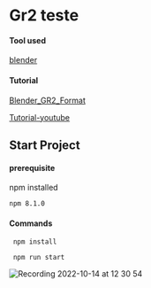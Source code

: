 # Gr2 teste

#### Tool used
[blender](https://www.blender.org/)

#### Tutorial

[Blender_GR2_Format](https://github.com/Virtual-Brain/Blender_GR2_Format)

[Tutorial-youtube](https://www.youtube.com/watch?v=8BMjsB-m3RA)

## Start Project
#### prerequisite
npm installed
````
npm 8.1.0
````
#### Commands
````
 npm install
````

````
 npm run start
````
![Recording 2022-10-14 at 12 30 54](https://user-images.githubusercontent.com/19413241/195884777-157e326f-3d3a-4317-adb8-e49577bd513e.gif)
